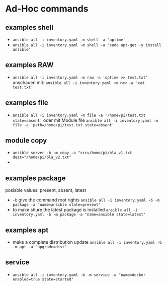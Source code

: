 # Ad-Hoc commands

## examples shell

* `ansible all -i inventory.yaml -m shell -a 'uptime'`
* `ansible all -i inventory.yaml -m shell -a 'sudo apt-get -y install ansible'`

## examples RAW

* `ansible all -i inventory.yaml -m raw -a 'uptime >> test.txt'`
  anschauen mit:
  `ansible all -i inventory.yaml -m raw -a 'cat test.txt'`

## examples file

* `ansible all -i inventory.yaml -m file -a '/home/pi/test.txt state=absent'` 
  oder mit Module file
  `ansible all -i inventory.yaml -m file -a 'path=/home/pi/test.txt state=absent'`

## module copy

* `ansible server -b -m copy -a "src=/home/pi/bla_v1.txt dest="/home/pi/bla_v2.txt"`
* 

## examples package

posisble values: present, absent, latest

* `-b` give the command root rights
  `ansible all -i inventory.yaml -b -m package -a "name=ansible state=present"`
* to make shure the latest package is installed
  `ansible all -i inventory.yaml -b -m package -a "name=ansible state=latest"`

## examples apt

* make a complete distribution update
  `ansible all -i inventory.yaml -b -m apt -a "upgrade=dist"`

## service

* `ansible all -i inventory.yaml -b -m service -a "name=docker enabled=true state=started"`